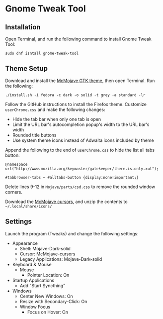 # Gnome Tweak Tool

## Installation

Open Terminal, and run the following command to install Gnome Tweak Tool:

```
sudo dnf isntall gnome-tweak-tool
```

## Theme Setup

Download and install the [McMojave GTK theme](https://github.com/vinceliuice/Mojave-gtk-theme), then open Terminal. Run the following:

```
./install.sh -i fedora -c dark -o solid -t grey -a standard -lr
```

Follow the GitHub instructions to install the Firefox theme. Customize `userChrome.css` and make the following changes:

- Hide the tab bar when only one tab is open
- Limit the URL bar's autocompletion popup's width to the URL bar's width
- Rounded title buttons
- Use system theme icons instead of Adwaita icons included by theme

Append the following to the end of `userChrome.css` to hide the list all tabs button:

```
@namespace url("http://www.mozilla.org/keymaster/gatekeeper/there.is.only.xul");

#tabbrowser-tabs ~ #alltabs-button {display:none!important;}
```

Delete lines 9-12 in `Mojave/parts/csd.css` to remove the rounded window corners.

Download the [McMojave cursors](https://www.gnome-look.org/p/1355701), and unzip the contents to `~/.local/share/icons/`

## Settings

Launch the program (Tweaks) and change the following settings:

- Appearance
    - Shell: Mojave-Dark-solid
    - Cursor: McMojave-cursors
    - Legacy Applications: Mojave-Dark-solid
- Keyboard & Mouse
	- Mouse
		- Pointer Location: On
- Startup Applications
    - Add "Start Syncthing"
- Windows
	- Center New Windows: On
    - Resize with Secondary-Click: On
	- Window Focus
		- Focus on Hover: On
